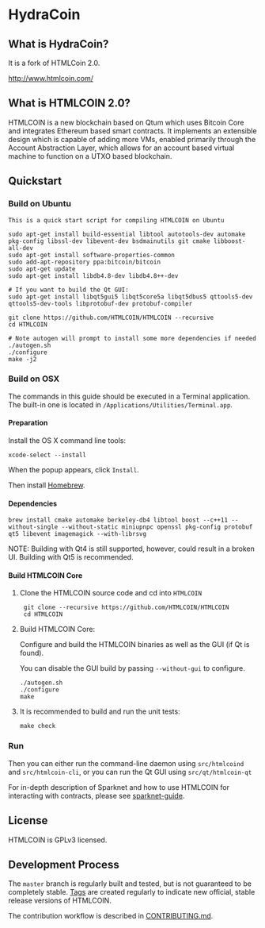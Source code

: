 HydraCoin 
=========

What is HydraCoin?
-------------

It is a fork of HTMLCoin 2.0.

http://www.htmlcoin.com/

What is HTMLCOIN 2.0?
-------------

HTMLCOIN is a new blockchain based on Qtum which uses Bitcoin Core and integrates Ethereum based smart contracts. It implements an extensible design which is capable of adding more VMs, enabled primarily through the Account Abstraction Layer, which allows for an account based virtual machine to function on a UTXO based blockchain. 


Quickstart
----------
### Build on Ubuntu

    This is a quick start script for compiling HTMLCOIN on Ubuntu

    sudo apt-get install build-essential libtool autotools-dev automake pkg-config libssl-dev libevent-dev bsdmainutils git cmake libboost-all-dev
    sudo apt-get install software-properties-common
    sudo add-apt-repository ppa:bitcoin/bitcoin
    sudo apt-get update
    sudo apt-get install libdb4.8-dev libdb4.8++-dev

    # If you want to build the Qt GUI:
    sudo apt-get install libqt5gui5 libqt5core5a libqt5dbus5 qttools5-dev qttools5-dev-tools libprotobuf-dev protobuf-compiler

    git clone https://github.com/HTMLCOIN/HTMLCOIN --recursive
    cd HTMLCOIN

    # Note autogen will prompt to install some more dependencies if needed
    ./autogen.sh
    ./configure 
    make -j2

### Build on OSX

The commands in this guide should be executed in a Terminal application.
The built-in one is located in `/Applications/Utilities/Terminal.app`.

#### Preparation

Install the OS X command line tools:

`xcode-select --install`

When the popup appears, click `Install`.

Then install [Homebrew](https://brew.sh).

#### Dependencies

    brew install cmake automake berkeley-db4 libtool boost --c++11 --without-single --without-static miniupnpc openssl pkg-config protobuf qt5 libevent imagemagick --with-librsvg

NOTE: Building with Qt4 is still supported, however, could result in a broken UI. Building with Qt5 is recommended.

#### Build HTMLCOIN Core

1. Clone the HTMLCOIN source code and cd into `HTMLCOIN`

        git clone --recursive https://github.com/HTMLCOIN/HTMLCOIN
        cd HTMLCOIN

2.  Build HTMLCOIN Core:

    Configure and build the HTMLCOIN binaries as well as the GUI (if Qt is found).

    You can disable the GUI build by passing `--without-gui` to configure.

        ./autogen.sh
        ./configure
        make

3.  It is recommended to build and run the unit tests:

        make check

### Run

Then you can either run the command-line daemon using `src/htmlcoind` and `src/htmlcoin-cli`, or you can run the Qt GUI using `src/qt/htmlcoin-qt`

For in-depth description of Sparknet and how to use HTMLCOIN for interacting with contracts, please see [sparknet-guide](doc/sparknet-guide.md).

License
-------

HTMLCOIN is GPLv3 licensed.

Development Process
-------------------

The `master` branch is regularly built and tested, but is not guaranteed to be
completely stable. [Tags](https://github.com/HTMLCOIN/HTMLCOIN/tags) are created
regularly to indicate new official, stable release versions of HTMLCOIN.

The contribution workflow is described in [CONTRIBUTING.md](CONTRIBUTING.md).
